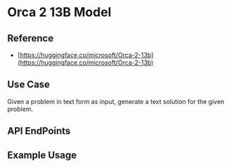 # Orca 2 13B Model #

## Reference ##

- [https://huggingface.co/microsoft/Orca-2-13b](https://huggingface.co/microsoft/Orca-2-13b)

## Use Case ##

Given a problem in text form as input, generate a text solution for the given problem.

## API EndPoints ##

## Example Usage ##
